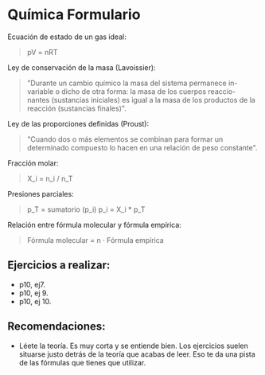 # Química Formulario

Ecuación de estado de un gas ideal:

> pV = nRT

Ley de conservación de la masa (Lavoissier):

> "Durante un cambio químico la masa del sistema permanece in-
variable o dicho de otra forma: la masa de los cuerpos reaccio-
nantes (sustancias iniciales) es igual a la masa de los productos de la reacción (sustancias finales)".

Ley de las proporciones definidas (Proust):

> "Cuando dos o más elementos se combinan para formar un determinado compuesto lo hacen en una relación de peso constante".

Fracción molar:

> X_i = n_i / n_T

Presiones parciales:

> p_T = sumatorio (p_i)
> p_i = X_i * p_T

Relación entre fórmula molecular y fórmula empírica:

> Fórmula molecular = n · Fórmula empírica

## Ejercicios a realizar:
- p10, ej7.
- p10, ej 9.
- p10, ej 10.

## Recomendaciones:
- Léete la teoría. Es muy corta y se entiende bien. Los ejercicios suelen situarse justo detrás de la teoría que acabas de leer. Eso te da una pista de las fórmulas que tienes que utilizar.